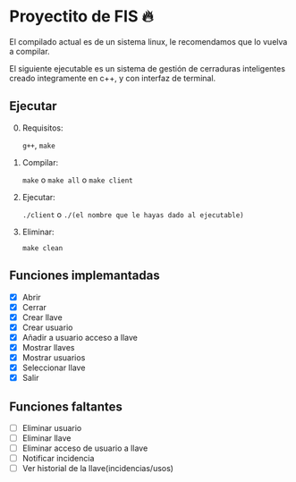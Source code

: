 
# Proyectito de FIS 🔥

El compilado actual es de un sistema linux, le recomendamos que lo vuelva a compilar.

El siguiente ejecutable es un sistema de gestión de cerraduras inteligentes creado integramente en c++, y con interfaz de terminal.

## Ejecutar

0. Requisitos:

    `g++`, `make`

1. Compilar:

    `make` o `make all` o `make client`

2. Ejecutar:

    `./client` o `./(el nombre que le hayas dado al ejecutable)`

3. Eliminar:

    `make clean`

## Funciones implemantadas

- [x] Abrir
- [x] Cerrar
- [x] Crear llave
- [x] Crear usuario
- [x] Añadir a usuario acceso a llave
- [x] Mostrar llaves
- [x] Mostrar usuarios
- [x] Seleccionar llave
- [x] Salir

## Funciones faltantes

- [ ] Eliminar usuario
- [ ] Eliminar llave
- [ ] Eliminar acceso de usuario a llave
- [ ] Notificar incidencia
- [ ] Ver historial de la llave(incidencias/usos)
